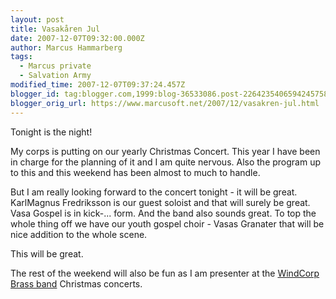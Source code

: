 ```yaml
---
layout: post
title: Vasakåren Jul
date: 2007-12-07T09:32:00.000Z
author: Marcus Hammarberg
tags:
  - Marcus private
  - Salvation Army
modified_time: 2007-12-07T09:37:24.457Z
blogger_id: tag:blogger.com,1999:blog-36533086.post-2264235406594245758
blogger_orig_url: https://www.marcusoft.net/2007/12/vasakren-jul.html
---
```


Tonight is the night!

My corps is putting on our yearly Christmas Concert. This year I have
been in charge for the planning of it and I am quite nervous. Also the
program up to this and this weekend has been almost to much to handle.

But I am really looking forward to the concert tonight - it will be
great. KarlMagnus Fredriksson is
our guest soloist and that will surely be great. Vasa Gospel is
in kick-... form. And the band also sounds great. To top the whole thing
off we have our youth gospel choir - Vasas Granater that will be nice addition
to the whole scene.

This will be great.

The rest of the weekend will also be fun as I am presenter at the [WindCorp Brass
band](http://www.windcorpbrassband.se/) Christmas concerts.
